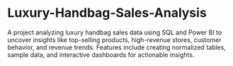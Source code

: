 # Luxury-Handbag-Sales-Analysis
A project analyzing luxury handbag sales data using SQL and Power BI to uncover insights like top-selling products, high-revenue stores, customer behavior, and revenue trends. Features include creating normalized tables, sample data, and interactive dashboards for actionable insights.
